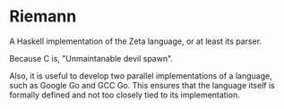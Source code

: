 Riemann
=======

A Haskell implementation of the Zeta language, or at least its parser.

Because C is, "Unmaintanable devil spawn".

Also, it is useful to develop two parallel implementations of a language, such
as Google Go and GCC Go. This ensures that the language itself is formally
defined and not too closely tied to its implementation.
